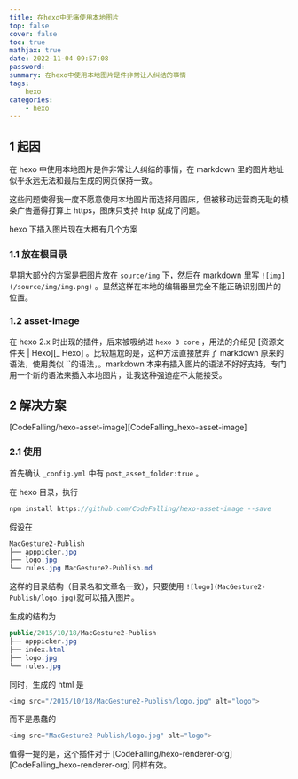 ```yaml
---
title: 在hexo中无痛使用本地图片
top: false
cover: false
toc: true
mathjax: true
date: 2022-11-04 09:57:08
password:
summary: 在hexo中使用本地图片是件非常让人纠结的事情
tags:
    hexo
categories:
    - hexo
---
```


## 1 起因 

在 hexo 中使用本地图片是件非常让人纠结的事情，在 markdown 里的图片地址似乎永远无法和最后生成的网页保持一致。

这些问题使得我一度不愿意使用本地图片而选择用图床，但被移动运营商无耻的横条广告逼得打算上 https，图床只支持 http 就成了问题。

hexo 下插入图片现在大概有几个方案

### 1.1 放在根目录 

早期大部分的方案是把图片放在 `source/img` 下，然后在 markdown 里写 `![img](/source/img/img.png)` 。显然这样在本地的编辑器里完全不能正确识别图片的位置。

### 1.2 asset-image 

在 hexo 2.x 时出现的插件，后来被吸纳进 `hexo 3 core` ，用法的介绍见 [资源文件夹 | Hexo][_ Hexo] 。比较尴尬的是，这种方法直接放弃了 markdown 原来的语法，使用类似 ``的语法，。markdown 本来有插入图片的语法不好好支持，专门用一个新的语法来插入本地图片，让我这种强迫症不太能接受。

## 2 解决方案 

[CodeFalling/hexo-asset-image][CodeFalling_hexo-asset-image]

### 2.1 使用 

首先确认 `_config.yml` 中有 `post_asset_folder:true` 。

在 hexo 目录，执行

```java
npm install https://github.com/CodeFalling/hexo-asset-image --save
```

假设在

```java
MacGesture2-Publish
├── apppicker.jpg
├── logo.jpg
└── rules.jpg MacGesture2-Publish.md
```

这样的目录结构（目录名和文章名一致），只要使用 `![logo](MacGesture2-Publish/logo.jpg)`就可以插入图片。

生成的结构为

```java
public/2015/10/18/MacGesture2-Publish
├── apppicker.jpg
├── index.html
├── logo.jpg
└── rules.jpg
```

同时，生成的 html 是

```java
<img src="/2015/10/18/MacGesture2-Publish/logo.jpg" alt="logo">
```

而不是愚蠢的

```java
<img src="MacGesture2-Publish/logo.jpg" alt="logo">
```

值得一提的是，这个插件对于 [CodeFalling/hexo-renderer-org][CodeFalling_hexo-renderer-org] 同样有效。